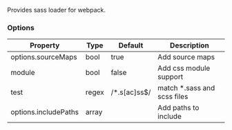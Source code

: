 Provides sass loader for webpack.

### Options
| Property      | Type       | Default      | Description                      |
| ------------- | -----------| -------------| ---------------------------------|
| options.sourceMaps| bool   | true         | Add source maps                  |
| module        | bool       | false        | Add css module support           |
| test          | regex      | /*.s[ac]ss$/ | match *.sass and scss files      |
| options.includePaths| array|              | Add paths to include             |
